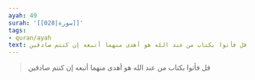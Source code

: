 ```yaml
---
ayah: 49
surah: '[[028|سورة]]'
tags:
- quran/ayah
text: قل فأتوا بكتاب من عند الله هو أهدى منهما أتبعه إن كنتم صادقين
---
```

> قل فأتوا بكتاب من عند الله هو أهدى منهما أتبعه إن كنتم صادقين
